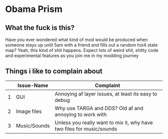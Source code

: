 # Obama Prism
## What the fuck is this?
Have you ever wondered what kind of mod would be produced when someone stays up until 5am with a friend and fills out a random hoi4 state map? Yeah, this kind of shit happens. Expect lots of weird shit, shitty code and experimental features as you join me in my modding journey
<br>
## Things i like to complain about

|  	| Issue-Name 	| Complaint 	|
|---	|---	|---	|
| 1 	| GUI 	| Annoying af layer issues, at least its easy to debug 	|
| 2 	| Image files 	| Why use TARGA and DDS? Old af and annoying to work with 	|
| 3 	| Music/Sounds 	| Unless you really want to mix it, why have two files for music/sounds 	|
